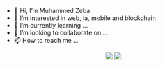 - 👋 Hi, I’m Muhammed Zeba
- 👀 I’m interested in web, ia, mobile and blockchain
- 🌱 I’m currently learning ...
- 💞️ I’m looking to collaborate on ...
- 📫 How to reach me ...

<p align="center"><img src="https://github-readme-stats.vercel.app/api/top-langs/?username=parice02&theme=tokyonight&count_private=true"/>
 <img src="https://github-readme-stats.vercel.app/api?username=parice02&theme=tokyonight&count_private=true"/>       
</p>  

<!---
parice02/parice02 is a ✨ special ✨ repository because its `README.md` (this file) appears on your GitHub profile.
You can click the Preview link to take a look at your changes.
--->
